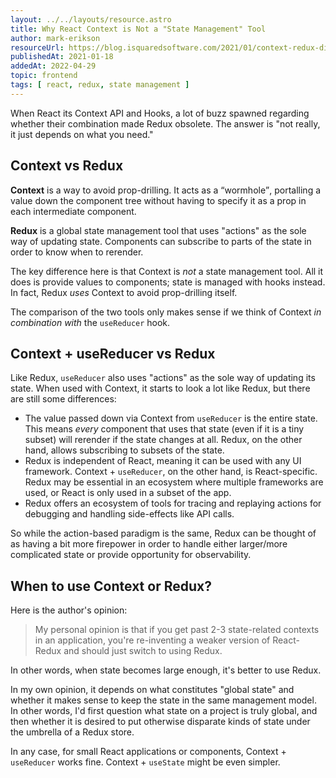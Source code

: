 ```yaml
---
layout: ../../layouts/resource.astro
title: Why React Context is Not a "State Management" Tool
author: mark-erikson
resourceUrl: https://blog.isquaredsoftware.com/2021/01/context-redux-differences/
publishedAt: 2021-01-18
addedAt: 2022-04-29
topic: frontend
tags: [ react, redux, state management ]
---
```


When React its Context API and Hooks, a lot of buzz spawned regarding whether their combination made Redux obsolete. The answer is "not really, it just depends on what you need."

## Context vs Redux

<p><strong>Context</strong> is a way to avoid prop-drilling. It acts as a <q>wormhole</q>, portalling a value down the component tree without having to specify it as a prop in each intermediate component.</p>

**Redux** is a global state management tool that uses "actions" as the sole way of updating state. Components can subscribe to parts of the state in order to know when to rerender.

The key difference here is that Context is _not_ a state management tool. All it does is provide values to components; state is managed with hooks instead. In fact, Redux _uses_ Context to avoid prop-drilling itself.

The comparison of the two tools only makes sense if we think of Context _in combination with_ the `useReducer` hook.

## Context + useReducer vs Redux

Like Redux, `useReducer` also uses "actions" as the sole way of updating its state. When used with Context, it starts to look a lot like Redux, but there are still some differences:

* The value passed down via Context from `useReducer` is the entire state. This means _every_ component that uses that state (even if it is a tiny subset) will rerender if the state changes at all. Redux, on the other hand, allows subscribing to subsets of the state.
* Redux is independent of React, meaning it can be used with any UI framework. Context + `useReducer`, on the other hand, is React-specific. Redux may be essential in an ecosystem where multiple frameworks are used, or React is only used in a subset of the app.
* Redux offers an ecosystem of tools for tracing and replaying actions for debugging and handling side-effects like API calls.

So while the action-based paradigm is the same, Redux can be thought of as having a bit more firepower in order to handle either larger/more complicated state or provide opportunity for observability.

## When to use Context or Redux?

Here is the author's opinion:

> My personal opinion is that if you get past 2-3 state-related contexts in an application, you're re-inventing a weaker version of React-Redux and should just switch to using Redux.

In other words, when state becomes large enough, it's better to use Redux.

In my own opinion, it depends on what constitutes "global state" and whether it makes sense to keep the state in the same management model. In other words, I'd first question what state on a project is truly global, and then whether it is desired to put otherwise disparate kinds of state under the umbrella of a Redux store.

In any case, for small React applications or components, Context + `useReducer` works fine. Context + `useState` might be even simpler.
